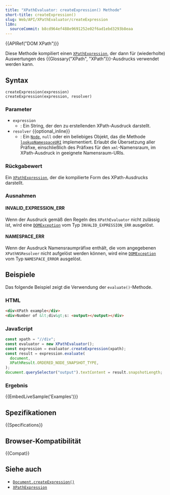 ```yaml
---
title: "XPathEvaluator: createExpression() Methode"
short-title: createExpression()
slug: Web/API/XPathEvaluator/createExpression
l10n:
  sourceCommit: b8cd964ef488e9691252e02f6ad1ebd3293b8eaa
---
```


{{APIRef("DOM XPath")}}

Diese Methode kompiliert einen [`XPathExpression`](/de/docs/Web/API/XPathExpression), der dann für (wiederholte) Auswertungen des {{Glossary("XPath", "XPath")}}-Ausdrucks verwendet werden kann.

## Syntax

```js-nolint
createExpression(expression)
createExpression(expression, resolver)
```

### Parameter

- `expression`
  - : Ein String, der den zu erstellenden XPath-Ausdruck darstellt.
- `resolver` {{optional_inline}}
  - : Ein [`Node`](/de/docs/Web/API/Node), `null` oder ein beliebiges Objekt, das die Methode [`lookupNamespaceURI`](/de/docs/Web/API/Node/lookupNamespaceURI) implementiert. Erlaubt die Übersetzung aller Präfixe, einschließlich des Präfixes für den `xml`-Namensraum, im XPath-Ausdruck in geeignete Namensraum-URIs.

### Rückgabewert

Ein [`XPathExpression`](/de/docs/Web/API/XPathExpression), der die kompilierte Form des XPath-Ausdrucks darstellt.

### Ausnahmen

#### INVALID_EXPRESSION_ERR

Wenn der Ausdruck gemäß den Regeln des `XPathEvaluator` nicht zulässig ist, wird eine [`DOMException`](/de/docs/Web/API/DOMException) vom Typ `INVALID_EXPRESSION_ERR` ausgelöst.

#### NAMESPACE_ERR

Wenn der Ausdruck Namensraumpräfixe enthält, die vom angegebenen `XPathNSResolver` nicht aufgelöst werden können, wird eine [`DOMException`](/de/docs/Web/API/DOMException) vom Typ `NAMESPACE_ERROR` ausgelöst.

## Beispiele

Das folgende Beispiel zeigt die Verwendung der `evaluate()`-Methode.

### HTML

```html
<div>XPath example</div>
<div>Number of &lt;div&gt;s: <output></output></div>
```

### JavaScript

```js
const xpath = "//div";
const evaluator = new XPathEvaluator();
const expression = evaluator.createExpression(xpath);
const result = expression.evaluate(
  document,
  XPathResult.ORDERED_NODE_SNAPSHOT_TYPE,
);
document.querySelector("output").textContent = result.snapshotLength;
```

### Ergebnis

{{EmbedLiveSample('Examples')}}

## Spezifikationen

{{Specifications}}

## Browser-Kompatibilität

{{Compat}}

## Siehe auch

- [`Document.createExpression()`](/de/docs/Web/API/Document/createExpression)
- [`XPathExpression`](/de/docs/Web/API/XPathExpression)
